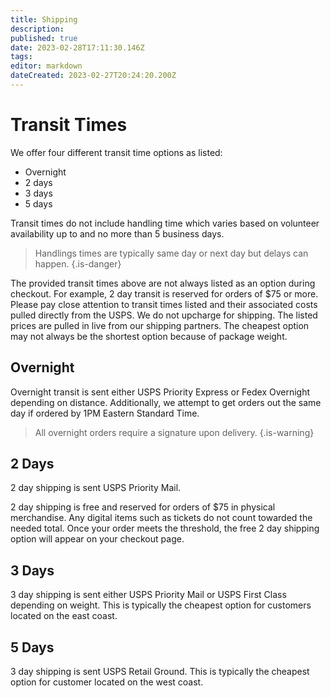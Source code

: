 ```yaml
---
title: Shipping
description: 
published: true
date: 2023-02-28T17:11:30.146Z
tags: 
editor: markdown
dateCreated: 2023-02-27T20:24:20.200Z
---
```


# Transit Times
We offer four different transit time options as listed:
- Overnight
- 2 days
- 3 days
- 5 days

Transit times do not include handling time which varies based on volunteer availability up to and no more than 5 business days.
> Handlings times are typically same day or next day but delays can happen.
{.is-danger}


The provided transit times above are not always listed as an option during checkout. For example, 2 day transit is reserved for orders of $75 or more. Please pay close attention to transit times listed and their associated costs pulled directly from the USPS. We do not upcharge for shipping. The listed prices are pulled in live from our shipping partners. The cheapest option may not always be the shortest option because of package weight.

## Overnight
Overnight transit is sent either USPS Priority Express or Fedex Overnight depending on distance. Additionally, we attempt to get orders out the same day if ordered by 1PM Eastern Standard Time.
> All overnight orders require a signature upon delivery.
{.is-warning}

## 2 Days
2 day shipping is sent USPS Priority Mail.

2 day shipping is free and reserved for orders of $75 in physical merchandise. Any digital items such as tickets do not count towarded the needed total. Once your order meets the threshold, the free 2 day shipping option will appear on your checkout page.

## 3 Days
3 day shipping is sent either USPS Priority Mail or USPS First Class depending on weight. This is typically the cheapest option for customers located on the east coast.

## 5 Days
3 day shipping is sent USPS Retail Ground. This is typically the cheapest option for customer located on the west coast.
